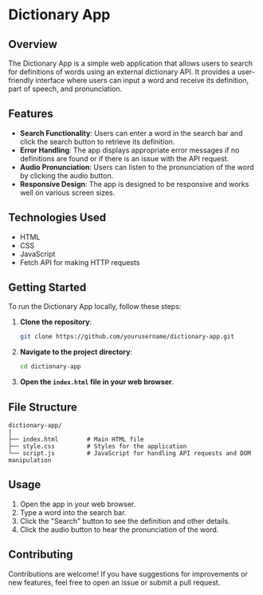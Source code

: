 # Dictionary App

## Overview

The Dictionary App is a simple web application that allows users to search for definitions of words using an external dictionary API. It provides a user-friendly interface where users can input a word and receive its definition, part of speech, and pronunciation.

## Features

- **Search Functionality**: Users can enter a word in the search bar and click the search button to retrieve its definition.
- **Error Handling**: The app displays appropriate error messages if no definitions are found or if there is an issue with the API request.
- **Audio Pronunciation**: Users can listen to the pronunciation of the word by clicking the audio button.
- **Responsive Design**: The app is designed to be responsive and works well on various screen sizes.

## Technologies Used

- HTML
- CSS
- JavaScript
- Fetch API for making HTTP requests

## Getting Started

To run the Dictionary App locally, follow these steps:

1. **Clone the repository**:
   ```bash
   git clone https://github.com/yourusername/dictionary-app.git
   ```

2. **Navigate to the project directory**:
   ```bash
   cd dictionary-app
   ```

3. **Open the `index.html` file in your web browser**.

## File Structure

```
dictionary-app/
│
├── index.html        # Main HTML file
├── style.css         # Styles for the application
└── script.js         # JavaScript for handling API requests and DOM manipulation
```


## Usage

1. Open the app in your web browser.
2. Type a word into the search bar.
3. Click the "Search" button to see the definition and other details.
4. Click the audio button to hear the pronunciation of the word.

## Contributing

Contributions are welcome! If you have suggestions for improvements or new features, feel free to open an issue or submit a pull request.
